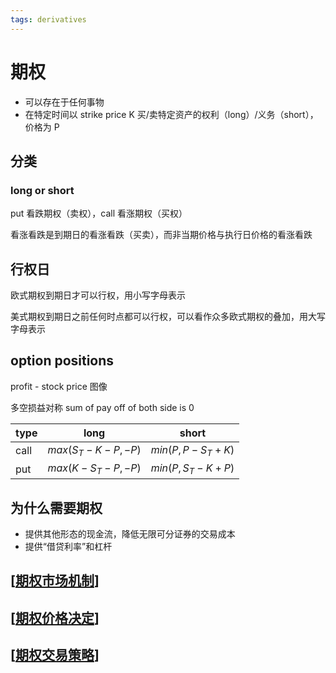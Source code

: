 ```yaml
---
tags: derivatives
---
```

# 期权

- 可以存在于任何事物
- 在特定时间以 strike price K 买/卖特定资产的权利（long）/义务（short），价格为 P

## 分类

### long or short

put 看跌期权（卖权），call 看涨期权（买权）

看涨看跌是到期日的看涨看跌（买卖），而非当期价格与执行日价格的看涨看跌

## 行权日

欧式期权到期日才可以行权，用小写字母表示

美式期权到期日之前任何时点都可以行权，可以看作众多欧式期权的叠加，用大写字母表示

## option positions

profit - stock price 图像

多空损益对称 sum of pay off of both side is 0

| type | long               | short             |
| ---- | ------------------ | ----------------- |
| call | $max(S_T-K-P, -P)$ | $min(P, P-S_T+K)$ |
| put  | $max(K-S_T-P, -P)$ | $min(P, S_T-K+P)$ |

## 为什么需要期权

- 提供其他形态的现金流，降低无限可分证券的交易成本
- 提供“借贷利率”和杠杆

## [[期权市场机制]]

## [[期权价格决定]]

## [[期权交易策略]]

[//begin]: # "Autogenerated link references for markdown compatibility"
[期权市场机制]: 期权市场机制.md "期权市场机制"
[期权价格决定]: 期权价格决定.md "期权价格的决定"
[期权交易策略]: 期权交易策略.md "期权交易策略"
[//end]: # "Autogenerated link references"
